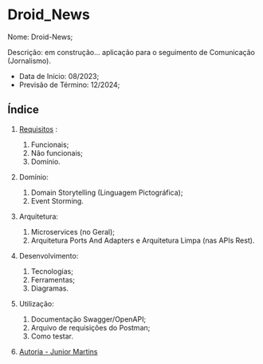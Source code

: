# Droid_News

Nome: Droid-News;  
  
Descrição: em construção... aplicação para o seguimento de Comunicação (Jornalismo).  

- Data de Início: 08/2023;  
- Previsão de Término: 12/2024;  


## Índice
  
1. [Requisitos](REQUISITOS.md)  :
    1. Funcionais;
    2. Não funcionais;
    3. Domínio.
   
2. Domínio:
    1. Domain Storytelling (Linguagem Pictográfica);
    2. Event Storming.

3. Arquitetura:
    1. Microservices (no Geral);
    2. Arquitetura Ports And Adapters e Arquitetura Limpa (nas APIs Rest).
  
4. Desenvolvimento:
    1. Tecnologias;
    2. Ferramentas;
    3. Diagramas.
  
5. Utilização:
    1. Documentação Swagger/OpenAPI;
    2. Arquivo de requisições do Postman;
    3. Como testar.
  
5. [Autoria - Junior Martins](https://www.linkedin.com/in/juniorsmartins/)
